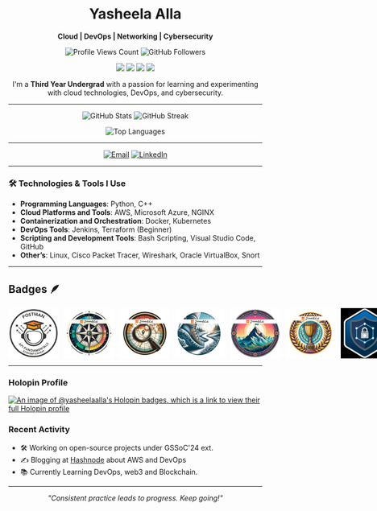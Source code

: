 <!-- Header Section -->
<h1 align="center">Yasheela Alla</h1>
<p align="center">
  <b> Cloud | DevOps | Networking | Cybersecurity </b>
</p>
<p align="center">
  <img src="https://komarev.com/ghpvc/?username=yasheela-alla&label=Profile%20views&color=0e75b6&style=flat" alt="Profile Views Count" />
  <img src="https://img.shields.io/github/followers/yasheela-alla?label=Followers&style=social" alt="GitHub Followers" />
</p>

<!-- Badges Section -->
<p align="center">
  <img src="https://img.shields.io/badge/Cloud-AWS-informational?style=flat&logo=amazon-aws&logoColor=white&color=2bbc8a" />
  <img src="https://img.shields.io/badge/Cybersecurity-TryHackMe-informational?style=flat&logo=hackaday&logoColor=white&color=2bbc8a" />
  <img src="https://img.shields.io/badge/DevOps-Jenkins-informational?style=flat&logo=jenkins&logoColor=white&color=2bbc8a" />
  <img src="https://img.shields.io/badge/Linux-Bash-informational?style=flat&logo=linux&logoColor=white&color=2bbc8a" />
</p>

<!-- Short Bio Section -->
<p align="center"> 
  I'm a <b>Third Year Undergrad</b> with a passion for learning and experimenting with cloud technologies, DevOps, and cybersecurity. 
</p>

---

<!-- GitHub Stats Cards -->
<p align="center">
  <img src="https://github-readme-stats.vercel.app/api?username=yasheela-alla&show_icons=true&theme=radical" alt="GitHub Stats" width="48%" />
  <img src="https://github-readme-streak-stats.herokuapp.com/?user=yasheela-alla&theme=radical" alt="GitHub Streak" width="48%" />
</p>

<!-- Top Languages -->
<p align="center">
  <img src="https://github-readme-stats.vercel.app/api/top-langs/?username=yasheela-alla&layout=compact&theme=radical" alt="Top Languages" width="48%" />
</p>

---

<!-- Contact Information -->
<p align="center">
  <a href="mailto:yasheela435@gmail.com"><img src="https://img.shields.io/badge/Email-yasheela435@gmail.com-2bbc8a?style=for-the-badge&logo=gmail" alt="Email"></a>
  <a href="https://www.linkedin.com/in/alla-yasheela"><img src="https://img.shields.io/badge/LinkedIn-Profile-blue?style=for-the-badge&logo=linkedin" alt="LinkedIn"></a>
</p>

---

### 🛠️ Technologies & Tools I Use

- **Programming Languages**: Python, C++
- **Cloud Platforms and Tools**: AWS, Microsoft Azure, NGINX
- **Containerization and Orchestration**: Docker, Kubernetes
- **DevOps Tools**: Jenkins, Terraform (Beginner)
- **Scripting and Development Tools**: Bash Scripting, Visual Studio Code, GitHub
- **Other’s**: Linux, Cisco Packet Tracer, Wireshark, Oracle VirtualBox, Snort

---



## Badges 🪶
<div style='display:flex; align-items:center; gap: 10px;' align='center'>
  <img src="https://github.com/yasheela-alla/yasheela-alla/blob/main/1.png" width="100px" height="100px" />
  <img src="https://github.com/yasheela-alla/yasheela-alla/blob/main/7.png" width="100px" height="100px" />
  <img src="https://github.com/yasheela-alla/yasheela-alla/blob/main/8.png" width="100px" height="100px" />
  <img src="https://github.com/yasheela-alla/yasheela-alla/blob/main/9.png" width="100px" height="100px" />
  <img src="https://github.com/yasheela-alla/yasheela-alla/blob/main/10.png" width="100px" height="100px" />
  <img src="https://github.com/yasheela-alla/yasheela-alla/blob/main/11.png" width="100px" height="100px" />
   <img src="https://github.com/yasheela-alla/yasheela-alla/blob/main/12.jpg" width="100px" height="100px" />
   <img src="https://github.com/yasheela-alla/yasheela-alla/blob/main/13.png" width="100px" height="100px" />
  <img src="https://github.com/yasheela-alla/yasheela-alla/blob/main/5.png" width="100px" height="100px" />
  <img src="https://github.com/yasheela-alla/yasheela-alla/blob/main/6.png" width="100px" height="100px" />
   <img src="https://github.com/yasheela-alla/yasheela-alla/blob/main/2.png" width="100px" height="100px" />
  <img src="https://github.com/yasheela-alla/yasheela-alla/blob/main/3.png" width="100px" height="100px" />
  <img src="https://github.com/yasheela-alla/yasheela-alla/blob/main/4.png" width="100px" height="100px" />

  
</div>

---

### Holopin Profile 

[![An image of @yasheelaalla's Holopin badges, which is a link to view their full Holopin profile](https://holopin.me/yasheelaalla)](https://holopin.io/@yasheelaalla)

### Recent Activity
- 🛠️ Working on open-source projects under GSSoC'24 ext.
- ✍️ Blogging at [Hashnode](https://hashnode.com/@yasheela) about AWS and DevOps
- 📚  Currently Learning DevOps, web3 and Blockchain.
---

<!-- Footer Section -->
<p align="center">
  <i>"Consistent practice leads to progress. Keep going!"</i>
</p>


